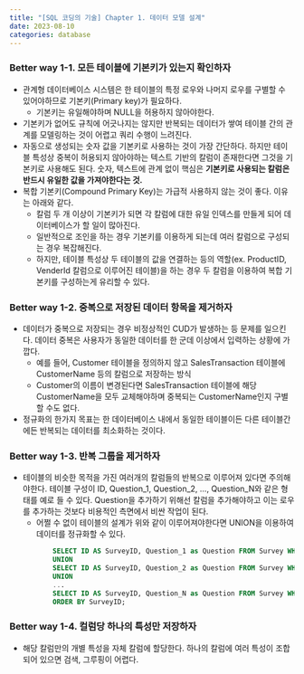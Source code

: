 ```yaml
---
title: "[SQL 코딩의 기술] Chapter 1. 데이터 모델 설계"
date: 2023-08-10
categories: database
---
```


### Better way 1-1. 모든 테이블에 기본키가 있는지 확인하자

- 관계형 데이터베이스 시스템은 한 테이블의 특정 로우와 나머지 로우를 구별할 수 있어야하므로 기본키(Primary key)가 필요하다.
  - 기본키는 유일해야하며 NULL을 허용하지 않아야한다.
- 기본키가 없어도 규칙에 어긋나지는 않지만 반복되는 데이터가 쌓여 테이블 간의 관계를 모델링하는 것이 어렵고 쿼리 수행이 느려진다.
- 자동으로 생성되는 숫자 값을 기본키로 사용하는 것이 가장 간단하다. 하지만 테이블 특성상 중복이 허용되지 않아야하는 텍스트 기반의 칼럼이 존재한다면 그것을 기본키로 사용해도 된다. 숫자, 텍스트에 관계 없이 핵심은 **기본키로 사용되는 칼럼은 반드시 유일한 값을 가져야한다는 것.**
- 복합 기본키(Compound Primary Key)는 가급적 사용하지 않는 것이 좋다. 이유는 아래와 같다.
  - 칼럼 두 개 이상이 기본키가 되면 각 칼럼에 대한 유일 인덱스를 만들게 되어 데이터베이스가 할 일이 많아진다.
  - 일반적으로 조인을 하는 경우 기본키를 이용하게 되는데 여러 칼럼으로 구성되는 경우 복잡해진다.
  - 하지만, 테이블 특성상 두 테이블의 값을 연결하는 등의 역할(ex. ProductID, VenderId 칼럼으로 이루어진 테이블)을 하는 경우 두 칼럼을 이용하여 복합 기본키를 구성하는게 유리할 수 있다.

### Better way 1-2. 중복으로 저장된 데이터 항목을 제거하자

- 데이터가 중복으로 저장되는 경우 비정상적인 CUD가 발생하는 등 문제를 일으킨다. 데이터 중복은 사용자가 동일한 데이터를 한 군데 이상에서 입력하는 상황에 가깝다.
  - 예를 들어, Customer 테이블을 정의하지 않고 SalesTransaction 테이블에 CustomerName 등의 칼럼으로 저장하는 방식
  - Customer의 이름이 변경된다면 SalesTransaction 테이블에 해당 CustomerName을 모두 교체해야하며 중복되는 CustomerName인지 구별할 수도 없다.
- 정규화의 한가지 목표는 한 데이터베이스 내에서 동일한 테이블이든 다른 테이블간에든 반복되는 데이터를 최소화하는 것이다.

### Better way 1-3. 반복 그룹을 제거하자

- 테이블의 비슷한 목적을 가진 여러개의 칼럼들의 반복으로 이루어져 있다면 주의해야한다. 테이블 구성이 ID, Question_1, Question_2, ..., Question_N와 같은 형태를 예로 들 수 있다. Question을 추가하기 위해선 칼럼을 추가해야하고 이는 로우를 추가하는 것보다 비용적인 측면에서 비싼 작업이 된다.
  - 어쩔 수 없이 테이블의 설계가 위와 같이 이루어져야한다면 UNION을 이용하여 데이터를 정규화할 수 있다.
    ```sql
        SELECT ID AS SurveyID, Question_1 as Question FROM Survey WHERE Question_1 IS NOT NULL
        UNION
        SELECT ID AS SurveyID, Question_2 as Question FROM Survey WHERE Question_2 IS NOT NULL
        UNION
        ...
        SELECT ID AS SurveyID, Question_N as Question FROM Survey WHERE Question_M IS NOT NULL
        ORDER BY SurveyID;
    ```

### Better way 1-4. 컬럼당 하나의 특성만 저장하자

- 해당 칼럼만의 개별 특성을 자체 칼럼에 할당한다. 하나의 칼럼에 여러 특성이 조합되어 있으면 검색, 그루핑이 어렵다.
